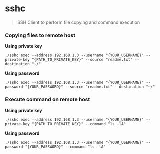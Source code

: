 # sshc

> SSH Client to perform file copying and command execution

### Copying files to remote host

**Using private key**

```shell
./sshc exec --address 192.168.1.3 --username "{YOUR_USERNAME}" --private-key "{PATH_TO_PRIVATE_KEY}" --source "readme.txt" --destination "~/"
```

**Using password**

```shell
./sshc exec --address 192.168.1.3 --username "{YOUR_USERNAME}" --password "{YOUR_PASSWORD}" --source "readme.txt" --destination "~/"
```

### Execute command on remote host

**Using private key**

```shell
./sshc exec --address 192.168.1.3 --username "{YOUR_USERNAME}" --private-key "{PATH_TO_PRIVATE_KEY}" --command "ls -lA"
```

**Using password**

```shell
./sshc exec --address 192.168.1.3 --username "{YOUR_USERNAME}" --password "{YOUR_PASSWORD}" --command "ls -lA"
```